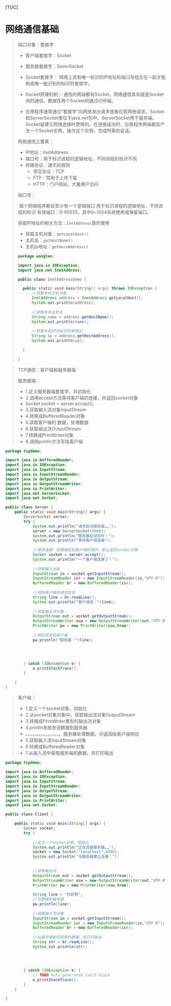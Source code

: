 [TOC]

# 网络通信基础

> 端口对象：套接字
>
> - 客户端套接字：Socket
>
> - 服务器套接字：SeverSocket
> - Socket套接字：
> 		网络上具有唯一标识的IP地址和端口号组合在一起才能构成唯一能识别的标识符套接字。
> - Socket原理机制：
> 		通信的两端都有Socket。网络通信其实就是Socket间的通信。数据在两个Socket间通过IO传输。
> - 应用程序通常通过“套接字”向网络发出请求或者应答网络请求。Socket和ServerSocket类位于java.net包中。ServerSocket用于服务端，Socket是建立网络连接时使用的。在连接成功时，应用程序两端都会产生一个Socket实例，操作这个实例，完成所需的会话。
>
> 网络通信三要素：
>
> - IP地址：InetAddress
> - 端口号：用于标识进程的逻辑地址，不同进程的标识不同
> - 传输协议：通讯的规则
>   - 常见协议：TCP
>   - FTP：常用于上传下载
>   - HTTP：门户网站，大量用户访问
>
> 端口号：
>
> ​		每个网络程序都会至少有一个逻辑端口
> ​		用于标识进程的逻辑地址，不同进程的标识
> ​		有效端口：0-65535，其中0~1024系统使用或保留端口。
>
> 获取IP地址的相关方法：`InetAddress`类的使用
>
> - 获取主机对象：`getLocalHost()`
> - 主机名：`getHostName()`
> - 主机Ip地址：`getHostAddress()`
>
> ```java
> package wangluo;
> 
> import java.io.IOException;
> import java.net.InetAddress;
> 
> public class InetAddressDemo {
> 
> 	public static void main(String[] args) throws IOException {
> 		//获取本机主机对象
> 		InetAddress address = InetAddress.getLocalHost();
> 		System.out.println(address);
> 		
> 		//获取本机主机名
> 		String name = address.getHostName();
> 		System.out.println(name);
> 		
> 		//获取本机IP地址字符串表示
> 		String ip = address.getHostAddress();
> 		System.out.println(ip);
> 		
> 	}
> 
> }
> 
> ```
>
> 



> TCP通信：客户端和服务器端
>
> 服务器端：
>
> - 1.定义服务器端套接字，并初始化
> - 2.调用accept方法等待客户端的连接，并返回socket对象
> - Socket socket = server.accept();
> - 3.获取输入流对象InputStream
> - 4.转换成BufferedReader对象
> - 5.读取客户端的 数据，处理数据
> - 6.获取输出流OutputStream
> - 7.转换成PrintWriter对象
> - 8.调用println方法写给客户端

```Java
package tcpdemo;

import java.io.BufferedReader;
import java.io.IOException;
import java.io.InputStream;
import java.io.InputStreamReader;
import java.io.OutputStream;
import java.io.OutputStreamWriter;
import java.io.PrintWriter;
import java.net.ServerSocket;
import java.net.Socket;

public class Server {
	public static void main(String[] args) {
		ServerSocket server;
		try {
			System.out.println("请求启动服务器……");
			server = new ServerSocket(8088);
			System.out.println("服务器启动完毕！");
			System.out.println("等待客户端连接");
			
			//等待连接，如果接收到客户端的请求，那么返回socket对象
			Socket socket = server.accept();
			System.out.println("一个客户端连接了！");
			
			//获取输入对象
			InputStream in = socket.getInputStream();
			InputStreamReader isr = new InputStreamReader(in,"UTF-8");
			BufferedReader br = new BufferedReader(isr);
			
			//获取客户端的请求信息
			String line = br.readLine();
			System.out.println("客户端说："+line);
			
			//获取输出流对象
			OutputStream out = socket.getOutputStream();
			OutputStreamWriter osw = new OutputStreamWriter(out,"UTF-8");
			PrintWriter pw = new PrintWriter(osw,true);
			
			//响应信息到客户端
			pw.println("服务器："+line);
			
			
			
			
		} catch (IOException e) {
			e.printStackTrace();
		}
		
	}
}

```



> 客户端：
>
>  * 1.定义一个socket对象，初始化
>  * 2.从socket对象对象中，获取输出流对象OutputStream
>  * 3.转换成PrintWriter类型的输出流对象
>  * 4.println发放发送数据到服务器
>  *  。。。。。。。。。。。。。。。。服务器处理数据，并返回给客户端响应
>  * 5.获取输入流InputStream对象
>  * 6.转换成BufferedReader对象
>  * 7.从输入流中获取服务端的数据，并打印输出

```Java
package tcpdemo;

import java.io.BufferedReader;
import java.io.IOException;
import java.io.InputStream;
import java.io.InputStreamReader;
import java.io.OutputStream;
import java.io.OutputStreamWriter;
import java.io.PrintWriter;
import java.net.Socket;

public class Client {

	public static void main(String[] args) {
		Socket socket;
		try {
			
			//定义一个socket对象，初始化
			System.out.println("正在连接服务器……");
			socket = new Socket("localhost",8088);
			System.out.println("与服务器建立连接！");
			
			
			//获取输出流
			OutputStream out = socket.getOutputStream();
			OutputStreamWriter osw = new OutputStreamWriter(out,"UTF-8");
			PrintWriter pw = new PrintWriter(osw,true);
			
			String line = "你好啊";
			//写数据到服务器
			pw.println(line);
			
			//获取输入流对象
			InputStream in = socket.getInputStream();
			InputStreamReader isr = new InputStreamReader(in,"UTF-8");
			BufferedReader br = new BufferedReader(isr);
			
			//从服务器相应回来的数据，并打印输出
			String str = br.readLine();
			System.out.println(str);
			
			
			
			
		} catch (IOException e) {
			// TODO Auto-generated catch block
			e.printStackTrace();
		}
	}

}

```

